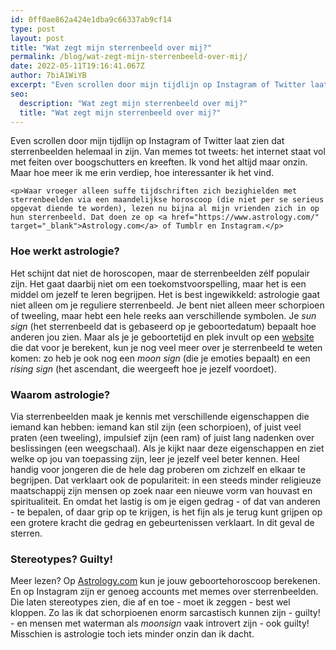 ```yaml
---
id: 0ff0ae862a424e1dba9c66337ab9cf14
type: post
layout: post
title: "Wat zegt mijn sterrenbeeld over mij?"
permalink: /blog/wat-zegt-mijn-sterrenbeeld-over-mij/
date: 2022-05-11T19:16:41.067Z
author: 7biA1WiYB
excerpt: "Even scrollen door mijn tijdlijn op Instagram of Twitter laat zien dat sterrenbeelden helemaal in zijn. Van memes tot tweets: het internet staat vol met feiten over boogschutters en kreeften. Ik vond het altijd maar onzin. Maar hoe meer ik me erin verdiep, hoe interessanter ik het vind.  "
seo:
  description: "Wat zegt mijn sterrenbeeld over mij?"
  title: "Wat zegt mijn sterrenbeeld over mij?"
---
```

Even scrollen door mijn tijdlijn op Instagram of Twitter laat zien dat sterrenbeelden helemaal in zijn. Van memes tot tweets: het internet staat vol met feiten over boogschutters en kreeften. Ik vond het altijd maar onzin. Maar hoe meer ik me erin verdiep, hoe interessanter ik het vind.  

    <p>Waar vroeger alleen suffe tijdschriften zich bezighielden met sterrenbeelden via een maandelijkse horoscoop (die niet per se serieus opgevat diende te worden), lezen nu bijna al mijn vrienden zich in op hun sterrenbeeld. Dat doen ze op <a href="https://www.astrology.com/" target="_blank">Astrology.com</a> of Tumblr en Instagram.</p>
<h3>Hoe werkt astrologie?</h3>
<p>Het schijnt dat niet de horoscopen, maar de sterrenbeelden zélf populair zijn. Het gaat daarbij niet om een toekomstvoorspelling, maar het is een middel om jezelf te leren begrijpen. Het is best ingewikkeld: astrologie gaat niet alleen om je reguliere sterrenbeeld. Je bent niet alleen meer schorpioen of tweeling, maar hebt een hele reeks aan verschillende symbolen. Je <em>sun sign</em> (het sterrenbeeld dat is gebaseerd op je geboortedatum) bepaalt hoe anderen jou zien. Maar als je je geboortetijd en plek invult op een <a href="http://astrotheme.com" target="_blank">website</a> die dat voor je berekent, kun je nog veel meer over je sterrenbeeld te weten komen: zo heb je ook nog een <em>moon sign</em> (die je emoties bepaalt) en een <em>rising sign</em> (het ascendant, die weergeeft hoe je jezelf voordoet).</p>
<h3>Waarom astrologie?</h3>
<p>Via sterrenbeelden maak je kennis met verschillende eigenschappen die iemand kan hebben: iemand kan stil zijn (een schorpioen), of juist veel praten (een tweeling), impulsief zijn (een ram) of juist lang nadenken over beslissingen (een weegschaal). Als je kijkt naar deze eigenschappen en ziet welke op jou van toepassing zijn, leer je jezelf veel beter kennen. Heel handig voor jongeren die de hele dag proberen om zichzelf en elkaar te begrijpen. Dat verklaart ook de populariteit: in een steeds minder religieuze maatschappij zijn mensen op zoek naar een nieuwe vorm van houvast en spiritualiteit. En omdat het lastig is om je eigen gedrag - of dat van anderen - te bepalen, of daar grip op te krijgen, is het fijn als je terug kunt grijpen op een grotere kracht die gedrag en gebeurtenissen verklaart. In dit geval de sterren.</p>
<h3>Stereotypes? Guilty!</h3>
<p>Meer lezen? Op <a href="https://www.astrology.com/" target="_blank">Astrology.com</a> kun je jouw geboortehoroscoop berekenen. En op Instagram zijn er genoeg accounts met memes over sterrenbeelden. Die laten stereotypes zien, die af en toe - moet ik zeggen - best wel kloppen. Zo las ik dat schorpioenen enorm sarcastisch kunnen zijn - guilty! - en mensen met waterman als <em>moonsign </em>vaak introvert zijn - ook guilty! Misschien is astrologie toch iets minder onzin dan ik dacht.</p>  
